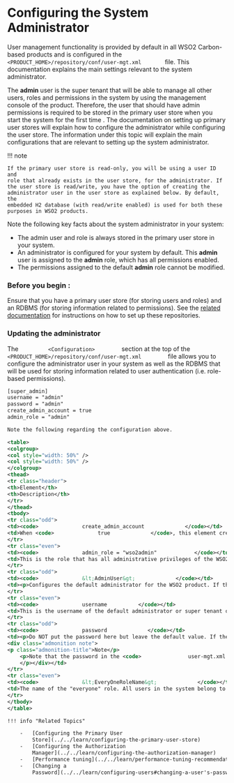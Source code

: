 # Configuring the System Administrator

User management functionality is provided by default in all WSO2
Carbon-based products and is configured in the
`         <PRODUCT_HOME>/repository/conf/user-mgt.xml        ` file.
This documentation explains the main settings relevant to the system
administrator.

The **admin** user is the super tenant that will be able to manage all
other users, roles and permissions in the system by using the management
console of the product. Therefore, the user that should have admin
permissions is required to be stored in the primary user store when you
start the system for the first time . The documentation on setting up
primary user stores will explain how to configure the administrator
while configuring the user store. The information under this topic will
explain the main configurations that are relevant to setting up the
system administrator.

!!! note
    
    If the primary user store is read-only, you will be using a user ID and
    role that already exists in the user store, for the administrator. If
    the user store is read/write, you have the option of creating the
    administrator user in the user store as explained below. By default, the
    embedded H2 database (with read/write enabled) is used for both these
    purposes in WSO2 products.
    

Note the following key facts about the system administrator in your
system:

-   The admin user and role is always stored in the primary user store
    in your system.
-   An administrator is configured for your system by default. This
    **admin** user is assigned to the **admin** role, which has all
    permissions enabled.
-   The permissions assigned to the default **admin** role cannot be
    modified.

### Before you begin **:**

Ensure that you have a primary user store (for storing users and roles)
and an RDBMS (for storing information related to permissions). See the
[related
documentation](#related-topics) for
instructions on how to set up these repositories.

### Updating the administrator

The `          <Configuration>         ` section at the top of the
`          <PRODUCT_HOME>/repository/conf/user-mgt.xml         ` file
allows you to configure the administrator user in your system as well as
the RDBMS that will be used for storing information related to user
authentication (i.e. role-based permissions).

```xml
[super_admin]
username = "admin"
password = "admin"
create_admin_account = true
admin_role = "admin"

Note the following regarding the configuration above.

<table>
<colgroup>
<col style="width: 50%" />
<col style="width: 50%" />
</colgroup>
<thead>
<tr class="header">
<th>Element</th>
<th>Description</th>
</tr>
</thead>
<tbody>
<tr class="odd">
<td><code>              create_admin_account             </code></td>
<td>When <code>              true             </code>, this element creates the admin user based on the <code>              AdminUser             </code> element. It also indicates whether to create the specified admin user if it doesn't already exist. When connecting to an external read-only LDAP or Active Directory user store, this property needs to be <code>              false             </code> if an admin user and admin role exist within the user store. If the admin user and admin role do not exist in the user store, this value should be <code>              true             </code>, so that the role is added to the user management database. However, if the admin user is not there in the user store, we must add that user to the user store manually. If the <code>              create_admin_account             </code> value is set to <code>              true             </code> in this case, it will generate an exception.</td>
</tr>
<tr class="even">
<td><code>              admin_role = "wso2admin"            </code></td>
<td>This is the role that has all administrative privileges of the WSO2 product, so all users having this role are admins of the product. You can provide any meaningful name for this role. This role is created in the internal H2 database when the product starts. This role has permission to carry out any actions related to the Management Console. If the user store is read-only, this role is added to the system as a special internal role where users are from an external user store.</td>
</tr>
<tr class="odd">
<td><code>              &lt;AdminUser&gt;             </code></td>
<td><p>Configures the default administrator for the WSO2 product. If the user store is read-only, the admin user must exist in the user store or the system will not start. If the external user store is read-only, you must select a user already existing in the external user store and add it as the admin user that is defined in the <code>               &lt;AdminUser&gt;              </code> element. If the external user store is in read/write mode, and you set <code>               create_admin_account              </code> to <code>               true              </code>, the user you specify will be automatically created.</p></td>
</tr>
<tr class="even">
<td><code>              username          </code></td>
<td>This is the username of the default administrator or super tenant of the user store. If the user store is read-only, the admin user MUST exist in the user store for the process to work.</td>
</tr>
<tr class="odd">
<td><code>              password             </code></td>
<td><p>Do NOT put the password here but leave the default value. If the user store is read-only, this element and its value are ignored. This password is used only if the user store is read-write and the <code>            create_admin_account           </code> value is set to <code>               true              </code>.</p>
<div class="admonition note">
<p class="admonition-title">Note</p>
    <p>Note that the password in the <code>               user-mgt.xml              </code> file is written to the primary user store when the server starts for the first time. Thereafter, the password will be validated from the primary user store and not from the <code>               user-mgt.xml              </code> file. Therefore, if you need to change the admin password stored in the user store, you cannot simply change the value in the <code>               user-mgt.xml              </code> file. To change the admin password, you must use the <strong>Change Password</strong> option from the management console. See the <a href="#related-topics">related topics</a> for instructions.
    </p></div></td>
</tr>
<tr class="even">
<td><code>              &lt;EveryOneRoleName&gt;             </code></td>
<td>The name of the "everyone" role. All users in the system belong to this role.</td>
</tr>
</tbody>
</table>

!!! info "Related Topics"

    -   [Configuring the Primary User
        Store](../../learn/configuring-the-primary-user-store)
    -   [Configuring the Authorization
        Manager](../../learn/configuring-the-authorization-manager)
    -   [Performance tuning](../../learn/performance-tuning-recommendations)
    -   [Changing a
        Password](../../learn/configuring-users#changing-a-user's-password)
